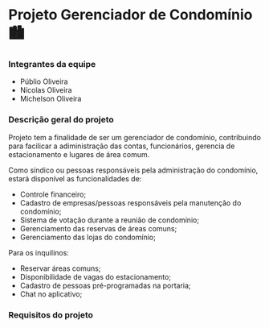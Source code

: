# Projeto Gerenciador de Condomínio 🏙️

### Integrantes da equipe
* Públio Oliveira
* Nícolas Oliveira
* Michelson Oliveira

### Descrição geral do projeto

Projeto tem a finalidade de ser um gerenciador de condomínio, contribuindo para facilicar a adiministração das contas, funcionários, gerencia de estacionamento e lugares de área comum.

Como síndico ou pessoas responsáveis pela administração do condomínio, estará disponível as funcionalidades de:
* Controle financeiro;
* Cadastro de empresas/pessoas responsáveis pela manutenção do condomínio;
* Sistema de votação durante a reunião de condomínio;
* Gerenciamento das reservas de áreas comuns;
* Gerenciamento das lojas do condomínio;

Para os inquilinos:
* Reservar áreas comuns;
* Disponibilidade de vagas do estacionamento;
* Cadastro de pessoas pré-programadas na portaria;
* Chat no aplicativo;

### Requisitos do projeto


